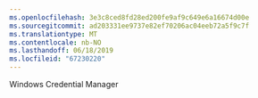 ```yaml
---
ms.openlocfilehash: 3e3c8ced8fd28ed200fe9af9c649e6a16674d00e
ms.sourcegitcommit: ad203331ee9737e82ef70206ac04eeb72a5f9c7f
ms.translationtype: MT
ms.contentlocale: nb-NO
ms.lasthandoff: 06/18/2019
ms.locfileid: "67230220"
---
```

Windows Credential Manager